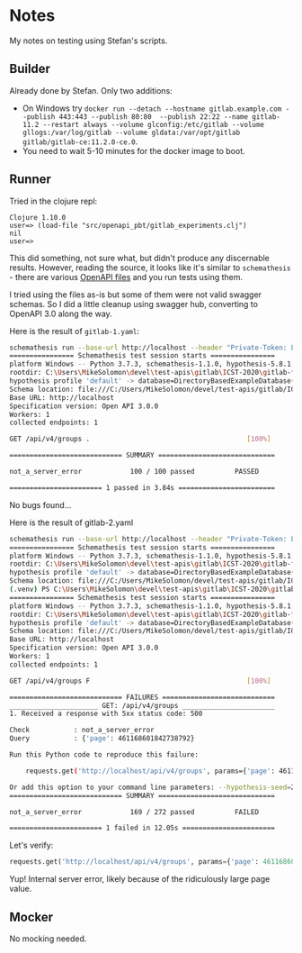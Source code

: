 # Notes

My notes on testing using Stefan's scripts.

## Builder

Already done by Stefan. Only two additions:

- On Windows try `docker run --detach --hostname gitlab.example.com --publish 443:443 --publish 80:80 
--publish 22:22 --name gitlab-11.2 --restart always --volume glconfig:/etc/gitlab --volume gllogs:/var/log/gitlab --volume gldata:/var/opt/gitlab gitlab/gitlab-ce:11.2.0-ce.0`.
- You need to wait 5-10 minutes for the docker image to boot.

## Runner

Tried in the clojure repl:

```
Clojure 1.10.0
user=> (load-file "src/openapi_pbt/gitlab_experiments.clj")       
nil
user=>
```

This did something, not sure what, but didn't produce any discernable results.  However, reading the source, it looks like it's similar to `schemathesis` - there are various [OpenAPI files](./ICST-2020/gitlab-files/) and you run tests using them.

I tried using the files as-is but some of them were not valid swagger schemas. So I did a little cleanup using swagger hub, converting to OpenAPI 3.0 along the way.

Here is the result of `gitlab-1.yaml`:

```bash
schemathesis run --base-url http://localhost --header "Private-Token: LNASRzMc6mGFybm4LFNo" .\gitlab-1.yaml
================ Schemathesis test session starts ================
platform Windows -- Python 3.7.3, schemathesis-1.1.0, hypothesis-5.8.1, hypothesis_jsonschema-0.12.0, jsonschema-3.2.0
rootdir: C:\Users\MikeSolomon\devel\test-apis\gitlab\ICST-2020\gitlab-files
hypothesis profile 'default' -> database=DirectoryBasedExampleDatabase('C:\\Users\\MikeSolomon\\devel\\test-apis\\gitlab\\ICST-2020\\gitlab-files\\.hypothesis\\examples')
Schema location: file:///C:/Users/MikeSolomon/devel/test-apis/gitlab/ICST-2020/gitlab-files/gitlab-1.yaml
Base URL: http://localhost
Specification version: Open API 3.0.0
Workers: 1
collected endpoints: 1

GET /api/v4/groups .                                       [100%] 

============================ SUMMARY =============================

not_a_server_error            100 / 100 passed          PASSED    

======================= 1 passed in 3.84s ========================
```

No bugs found...

Here is the result of gitlab-2.yaml

```bash
schemathesis run --base-url http://localhost --header "Private-Token: LNASRzMc6mGFybm4LFNo" .\gitlab-1.yaml
================ Schemathesis test session starts ================
platform Windows -- Python 3.7.3, schemathesis-1.1.0, hypothesis-5.8.1, hypothesis_jsonschema-0.12.0, jsonschema-3.2.0
rootdir: C:\Users\MikeSolomon\devel\test-apis\gitlab\ICST-2020\gitlab-files
hypothesis profile 'default' -> database=DirectoryBasedExampleDatabase('C:\\Users\\MikeSolomon\\devel\\test-apis\\gitlab\\ICST-2020\\gitlab-files\\.hypothesis\\examples')
Schema location: file:///C:/Users/MikeSolomon/devel/test-apis/gitlab/ICST-2020/gitlab-files/gitlab-1.yaml
(.venv) PS C:\Users\MikeSolomon\devel\test-apis\gitlab\ICST-2020\gitlab-files> schemathesis run --base-url http://localhost --header "Private-Token: LNASRzMc6mGFybm4LFNo" .\gitlab-2.yaml
================ Schemathesis test session starts ================
platform Windows -- Python 3.7.3, schemathesis-1.1.0, hypothesis-5.8.1, hypothesis_jsonschema-0.12.0, jsonschema-3.2.0
rootdir: C:\Users\MikeSolomon\devel\test-apis\gitlab\ICST-2020\gitlab-files
hypothesis profile 'default' -> database=DirectoryBasedExampleDatabase('C:\\Users\\MikeSolomon\\devel\\test-apis\\gitlab\\ICST-2020\\gitlab-files\\.hypothesis\\examples')
Schema location: file:///C:/Users/MikeSolomon/devel/test-apis/gitlab/ICST-2020/gitlab-files/gitlab-2.yaml
Base URL: http://localhost
Specification version: Open API 3.0.0
Workers: 1
collected endpoints: 1

GET /api/v4/groups F                                       [100%]

============================ FAILURES ============================
______________________ GET: /api/v4/groups _______________________
1. Received a response with 5xx status code: 500

Check           : not_a_server_error
Query           : {'page': 461168601842738792}

Run this Python code to reproduce this failure: 

    requests.get('http://localhost/api/v4/groups', params={'page': 461168601842738792})

Or add this option to your command line parameters: --hypothesis-seed=283564230034527281420651305753371641243
============================ SUMMARY =============================

not_a_server_error            169 / 272 passed          FAILED    

======================= 1 failed in 12.05s =======================
```

Let's verify:

```python
requests.get('http://localhost/api/v4/groups', params={'page': 461168601842738792})
```

Yup! Internal server error, likely because of the ridiculously large page value.

## Mocker

No mocking needed.